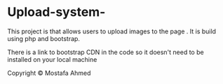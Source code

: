 # Upload-system-
This project is that allows users to upload images to the page . It is build using php and bootstrap.

There is a link to bootstrap CDN in the code so it doesn't need to be installed on your local machine


Copyright   © Mostafa Ahmed
